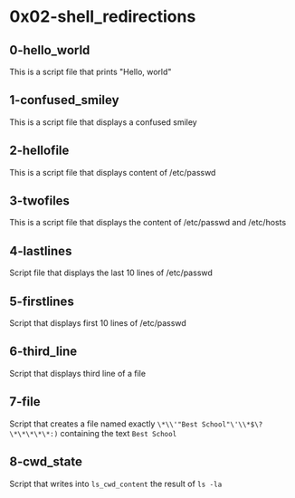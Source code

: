 # 0x02-shell_redirections

## 0-hello_world

This is a script file that prints "Hello, world"

## 1-confused_smiley

This is a script file that displays a confused smiley

## 2-hellofile

This is a script file that displays content of /etc/passwd

## 3-twofiles

This is a script file that displays the content of /etc/passwd and /etc/hosts

## 4-lastlines

Script file that displays the last 10 lines of /etc/passwd

## 5-firstlines

Script that displays first 10 lines of /etc/passwd

## 6-third_line

Script that displays third line of a file

## 7-file

Script that creates a file named exactly `\*\\'"Best School"\'\\*$\?\*\*\*\*\*:)` containing the text `Best School`

## 8-cwd_state

Script that writes into `ls_cwd_content` the result of `ls -la`


